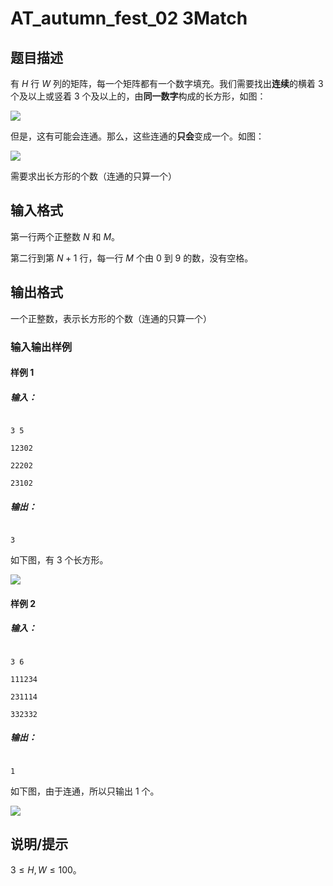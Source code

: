 # AT_autumn_fest_02 3Match

## 题目描述

有 $H$ 行 $W$ 列的矩阵，每一个矩阵都有一个数字填充。我们需要找出**连续**的横着 $3$ 个及以上或竖着 $3$ 个及以上的，由**同一数字**构成的长方形，如图：

![](https://i.bmp.ovh/imgs/2021/05/f6ceeb02fde0a293.png)

但是，这有可能会连通。那么，这些连通的**只会**变成一个。如图：
![](https://i.bmp.ovh/imgs/2021/05/87dff1f17fcc326d.png)

需要求出长方形的个数（连通的只算一个）

## 输入格式

第一行两个正整数 $N$ 和 $M$。

第二行到第 $N + 1$ 行，每一行 $M$ 个由 $0$ 到 $9$ 的数，没有空格。

## 输出格式

一个正整数，表示长方形的个数（连通的只算一个）

### 输入输出样例
#### 样例 $1$
##### 输入：
```plain
3 5
12302
22202
23102
```
##### 输出：
```plain
3
``` 
如下图，有 $3$ 个长方形。

![](https://img.atcoder.jp/other/autumn_fest/f2_1.jpg)

#### 样例 $2$
##### 输入：
```plain
3 6
111234
231114
332332
```
##### 输出：
```plain
1
``` 
如下图，由于连通，所以只输出 $1$ 个。

![](https://img.atcoder.jp/other/autumn_fest/f2_2.jpg)

## 说明/提示

$3 \le H, W \le 100$。